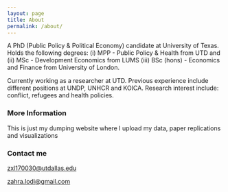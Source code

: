 ```yaml
---
layout: page
title: About
permalink: /about/
---
```


A PhD (Public Policy & Political Economy) candidate at University of Texas. Holds the following degrees: 
(i) MPP - Public Policy & Health from UTD and 
(ii) MSc - Development Economics from LUMS
(iii) BSc (hons) - Economics and Finance from University of London. 

Currently working as a researcher at UTD. Previous experience include different positions at UNDP, UNHCR and KOICA. Research interest include: conflict, refugees and health policies.

### More Information

This is just my dumping website where I upload my data, paper replications and visualizations

### Contact me

[zxl170030@utdallas.edu](mailto:email@domain.com)

[zahra.lodi@gmail.com](mailto:email@domain.com)
